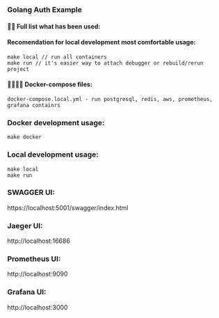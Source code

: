 ### Golang Auth Example

#### 👨‍💻 Full list what has been used:

#### Recomendation for local development most comfortable usage:
    make local // run all containers
    make run // it's easier way to attach debugger or rebuild/rerun project

#### 🙌👨‍💻🚀 Docker-compose files:
    docker-compose.local.yml - run postgresql, redis, aws, prometheus, grafana containrs

### Docker development usage:
    make docker

### Local development usage:
    make local
    make run

### SWAGGER UI:

https://localhost:5001/swagger/index.html

### Jaeger UI:

http://localhost:16686

### Prometheus UI:

http://localhost:9090

### Grafana UI:

http://localhost:3000